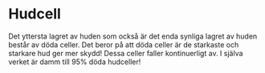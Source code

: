 # Hudcell

Det yttersta lagret av huden som också är det enda synliga lagret av huden
består av döda celler. Det beror på att döda celler är de starkaste och starkare
hud ger mer skydd! Dessa celler faller kontinuerligt av. I själva verket är damm
till 95% döda hudceller!
